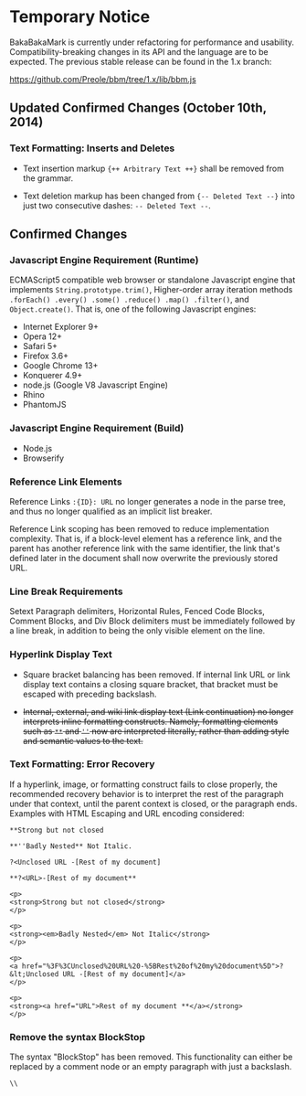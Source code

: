 Temporary Notice
================

BakaBakaMark is currently under refactoring for performance and usability. 
Compatibility-breaking changes in its API and the language are to be expected. 
The previous stable release can be found in the 1.x branch:

<https://github.com/Preole/bbm/tree/1.x/lib/bbm.js>



Updated Confirmed Changes (October 10th, 2014)
----------------------------------------------

### Text Formatting: Inserts and Deletes ###

- Text insertion markup `{++ Arbitrary Text ++}` shall be removed from the 
  grammar.
  
- Text deletion markup has been changed from `{-- Deleted Text --}` into 
  just two consecutive dashes: `-- Deleted Text --`.




Confirmed Changes
-----------------

### Javascript Engine Requirement (Runtime) ###

ECMAScript5 compatible web browser or standalone Javascript engine that 
implements `String.prototype.trim()`, Higher-order array iteration methods 
`.forEach() .every() .some() .reduce() .map() .filter()`, and 
`Object.create()`. That is, one of the following Javascript engines:

- Internet Explorer 9+ 
- Opera 12+
- Safari 5+
- Firefox 3.6+
- Google Chrome 13+
- Konquerer 4.9+
- node.js (Google V8 Javascript Engine)
- Rhino
- PhantomJS




### Javascript Engine Requirement (Build) ###

- Node.js
- Browserify


### Reference Link Elements ###

Reference Links `:{ID}: URL` no longer generates a node in the parse tree, 
and thus no longer qualified as an implicit list breaker.

Reference Link scoping has been removed to reduce implementation complexity. 
That is, if a block-level element has a reference link, and the parent has 
another reference link with the same identifier, the link that's defined 
later in the document shall now overwrite the previously stored URL.



### Line Break Requirements ###

Setext Paragraph delimiters, Horizontal Rules, Fenced Code Blocks, Comment 
Blocks, and Div Block delimiters must be immediately followed by a line 
break, in addition to being the only visible element on the line.



### Hyperlink Display Text ###

- Square bracket balancing has been removed. If internal link URL or link 
  display text contains a closing square bracket, that bracket must be 
  escaped with preceding backslash.
  
- <del>Internal, external, and wiki link display text (Link continuation) no 
  longer interprets inline formatting constructs. Namely, formatting elements 
  such as `**` and `''` now are interpreted literally, rather than adding 
  style and semantic values to the text.</del>



### Text Formatting: Error Recovery ###

If a hyperlink, image, or formatting construct fails to close properly, 
the recommended recovery behavior is to interpret the rest of the paragraph 
under that context, until the parent context is closed, or the paragraph ends. 
Examples with HTML Escaping and URL encoding considered:

```
**Strong but not closed

**''Badly Nested** Not Italic.

?<Unclosed URL -[Rest of my document]

**?<URL>-[Rest of my document**
```

```
<p>
<strong>Strong but not closed</strong>
</p>

<p>
<strong><em>Badly Nested</em> Not Italic</strong>
</p>

<p>
<a href="%3F%3CUnclosed%20URL%20-%5BRest%20of%20my%20document%5D">?&lt;Unclosed URL -[Rest of my document]</a>
</p>

<p>
<strong><a href="URL">Rest of my document **</a></strong>
</p>
```


### Remove the syntax BlockStop ###

The syntax "BlockStop" has been removed. This functionality can either be 
replaced by a comment node or an empty paragraph with just a backslash.

```
\\
```


